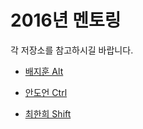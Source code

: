# 2016년 멘토링

각 저장소를 참고하시길 바랍니다.

- [배지훈 Alt](https://github.com/jihoonn/Alt)
 
- [안도언 Ctrl](https://github.com/du0700/Ctrl)

- [최한희 Shift](https://github.com/alphalife3314/Mentoring_Shift)
